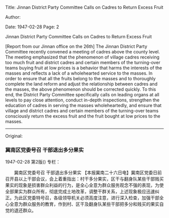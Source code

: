 Title: Jinnan District Party Committee Calls on Cadres to Return Excess Fruit

Author:

Date: 1947-02-28
Page: 2

Jinnan District Party Committee Calls on Cadres to Return Excess Fruit

[Report from our Jinnan office on the 26th] The Jinnan District Party Committee recently convened a meeting of cadres above the county level. The meeting emphasized that the phenomenon of village cadres receiving too much fruit and district cadres and certain members of the turning-over teams buying fruit at low prices is a behavior that harms the interests of the masses and reflects a lack of a wholehearted service to the masses. In order to ensure that all the fruits belong to the masses and to thoroughly complete the land reform and adjust the relationship between cadres and the masses, the above phenomenon should be corrected quickly. To this end, the District Party Committee specifically calls on leading organs at all levels to pay close attention, conduct in-depth inspections, strengthen the education of cadres in serving the masses wholeheartedly, and ensure that village and district cadres and certain members of the turning-over teams consciously return the excess fruit and the fruit bought at low prices to the masses.



<hr /> 

Original: 


### 冀南区党委号召  干部退出多分果实

1947-02-28
第2版()
专栏：

　　冀南区党委号召
    干部退出多分果实
    【本报冀南二十六日电】冀南区党委日前召开县以上干部会议，会上着重指出：村干多分果实，区干与翻身队某些干部贱买果实的现象是损害群众利益的行为，是全心全意为群众服务观念不强的表现，为使全部果实为群众所有，彻底完成土地改革，调整干群关系，上述现象极应迅速纠正。为此区党委特号召，各级领导机关必须高度注意，进行深入检查，加强干部全心全意为群众服务的教育，作到村、区干及翻身队某些干部把多分和贱买的果实自觉的退还群众。
